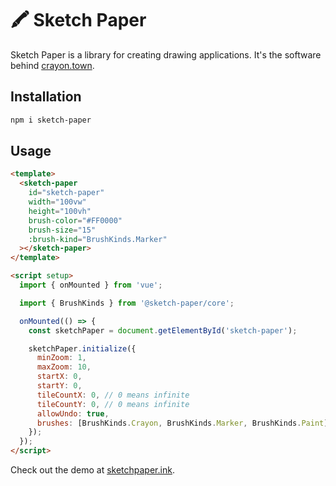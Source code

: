 # 🖍️ Sketch Paper

Sketch Paper is a library for creating drawing applications. It's the software behind [crayon.town](https://crayon.town).

## Installation

```bash
npm i sketch-paper
```

## Usage

```html
<template>
  <sketch-paper
    id="sketch-paper"
    width="100vw"
    height="100vh"
    brush-color="#FF0000"
    brush-size="15"
    :brush-kind="BrushKinds.Marker"
  ></sketch-paper>
</template>

<script setup>
  import { onMounted } from 'vue';

  import { BrushKinds } from '@sketch-paper/core';

  onMounted(() => {
    const sketchPaper = document.getElementById('sketch-paper');

    sketchPaper.initialize({
      minZoom: 1,
      maxZoom: 10,
      startX: 0,
      startY: 0,
      tileCountX: 0, // 0 means infinite
      tileCountY: 0, // 0 means infinite
      allowUndo: true,
      brushes: [BrushKinds.Crayon, BrushKinds.Marker, BrushKinds.Paint],
    });
  });
</script>
```

Check out the demo at [sketchpaper.ink](https://sketchpaper.ink).
